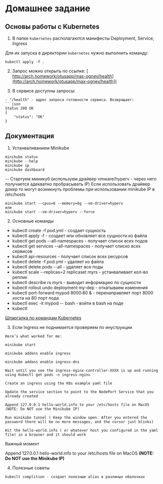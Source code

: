 # Домашнее задание
## Основы работы с Kubernetes

1. В папке `kubernetes` располагаются манифесты Deployment, Service, Ingress

Для их запуска в директории `kubernetes` нужно выполнить команду:

```shell
kubectl apply -f .
```

2. Запрос можно открыть по ссылке:
[ http://arch.homework/otusapp/max-ognev/health](http://arch.homework/otusapp/max-ognev/health])


3. В сервисе доступны запросы:

```
- "/health" - адрес запроса готовности сервиса. Возвращает:
```json
Status 200 OK
{
    "status": "OK"
}
```
## Документация 

1. Устанваливанием Minikube

```shell
minikube status
minikube --help
minikube ip
minikube dashboard
```

-- Стартуем миникуб (используем драйвер vmware/hyperv - через него получается адекватно пробрасывать IP)
Если использовать драйвер докер то могут возникнуть проблемы при использовании minikube IP в /etc/hosts

```shell
minikube start --cpus=6 --memory=6g --vm-driver=hyperv
или
minikube start --vm-driver=hyperv --force
```


2. Основные команды 

- kubectl create -f pod.yml  - создает сущность
- kubectl apply -f - создает или обновляет все сущности из файла
- kubectl get pods --all-namespaces - получает список всех подов
- kubectl get services --all-namespaces - получает списко всех сервисов
- kubectl api-resources - получает список всех ресурсов
- kubectl delete -f pod.yml - удаляет из файла
- kubectl delete pods --all - удаляет все поды
- kubectl scale --replicas=2 replicaset myrs - устанваливает кол-во реплик
- kubectl describe rs myrs - выводит информацию по сущности 
- kubectl rollout undo deployment my-dep - откатываем изменения
- kubectl port-forward mypod 8000:80 & - перенаправляет порт 8000 хоста на 80 порт пода
- kubectl exec -it mypod -- bash - войти в bash на поде
- kubectl 

[Шпаргалка по командам Kubernetes](https://kubernetes.io/ru/docs/reference/kubectl/cheatsheet/)

3. Если Ingress не поднимается проверяем по инуструкции

```
Here’s what worked for me:

minikube start

minikube addons enable ingress

minikube addons enable ingress-dns

Wait until you see the ingress-nginx-controller-XXXX is up and running using Kubectl get pods -n ingress-nginx

Create an ingress using the K8s example yaml file

Update the service section to point to the NodePort Service that you already created

Append 127.0.0.1 hello-world.info to your /etc/hosts file on MacOS (NOTE: Do NOT use the Minikube IP)

Run minikube tunnel ( Keep the window open. After you entered the password there will be no more messages, and the cursor just blinks)

Hit the hello-world.info ( or whatever host you configured in the yaml file) in a browser and it should work
```

Важный момент 

Append 127.0.0.1 hello-world.info to your /etc/hosts file on MacOS **(NOTE: Do NOT use the Minikube IP)**

4. Полезные советы 
```
kubeclt complition - создает полезные alias в разлиных оболочках
``` 